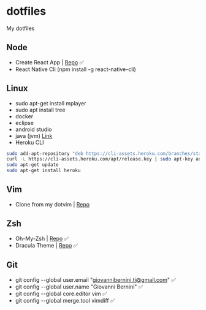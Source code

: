 # dotfiles
My dotfiles

## Node

- Create React App | [Repo](https://github.com/facebookincubator/create-react-app) :white_check_mark:
- React Native Cli (npm install -g react-native-cli)

## Linux

- sudo apt-get install mplayer
- sudo apt install tree 
- docker
- eclipse
- android studio
- java (jvm) [Link](https://www.digitalocean.com/community/tutorials/como-instalar-o-java-com-apt-get-no-ubuntu-16-04-pt)
- Heroku CLI
```bash
sudo add-apt-repository "deb https://cli-assets.heroku.com/branches/stable/apt ./"
curl -L https://cli-assets.heroku.com/apt/release.key | sudo apt-key add -
sudo apt-get update
sudo apt-get install heroku
```

## Vim

- Clone from my dotvim | [Repo](https://github.com/giioohbernini/dotvim)

## Zsh

- Oh-My-Zsh | [Repo](https://github.com/robbyrussell/oh-my-zsh/) :white_check_mark:
- Dracula Theme | [Repo](https://draculatheme.com/zsh/) :white_check_mark:

## Git

- git config --global user.email "giovannibernini.ti@gmail.com" :white_check_mark:
- git config --global user.name "Giovanni Bernini" :white_check_mark:
- git config --global core.editor vim :white_check_mark:
- git config --global merge.tool vimdiff :white_check_mark:
